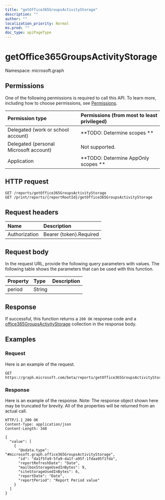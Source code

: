 ```yaml
---
title: "getOffice365GroupsActivityStorage"
description: ""
author: ""
localization_priority: Normal
ms.prod: ""
doc_type: apiPageType
---
```


# getOffice365GroupsActivityStorage

Namespace: microsoft.graph



## Permissions
One of the following permissions is required to call this API. To learn more, including how to choose permissions, see [Permissions](/concepts/permissions-reference.md).

|Permission type|Permissions (from most to least privileged)|
|:---|:---|
|Delegated (work or school account)|**TODO: Determine scopes **|
|Delegated (personal Microsoft account)|Not supported.|
|Application|**TODO: Determine AppOnly scopes **|

## HTTP request
<!-- {
  "blockType": "ignored"
}
-->
``` http
GET /reports/getOffice365GroupsActivityStorage
GET /print/reports/{reportRootId}/getOffice365GroupsActivityStorage
```

## Request headers
|Name|Description|
|:---|:---|
|Authorization|Bearer {token}.Required|

## Request body
In the request URL, provide the following query parameters with values.
The following table shows the parameters that can be used with this function.

|Property|Type|Description|
|:---|:---|:---|
|period|String||



## Response
If successful, this function returns a `200 OK` response code and a [office365GroupsActivityStorage](../resources/office365groupsactivitystorage.md) collection in the response body.

## Examples

### Request
Here is an example of the request.
<!-- {
  "blockType": "request",
  "name": "reportroot_getoffice365groupsactivitystorage"
}
-->
``` http
GET https://graph.microsoft.com/beta/reports/getOffice365GroupsActivityStorage(period='parameterValue')
```

### Response
Here is an example of the response. Note: The response object shown here may be truncated for brevity. All of the properties will be returned from an actual call.
<!-- {
  "blockType": "response",
  "truncated": true,
  "@odata.type": "collection(microsoft.graph.office365groupsactivitystorage)"
}
-->
``` http
HTTP/1.1 200 OK
Content-Type: application/json
Content-Length: 348

{
  "value": [
    {
      "@odata.type": "#microsoft.graph.office365GroupsActivityStorage",
      "id": "da1f5fa9-5fa9-da1f-a95f-1fdaa95f1fda",
      "reportRefreshDate": "Date",
      "mailboxStorageUsedInBytes": 9,
      "siteStorageUsedInBytes": 6,
      "reportDate": "Date",
      "reportPeriod": "Report Period value"
    }
  ]
}
```

